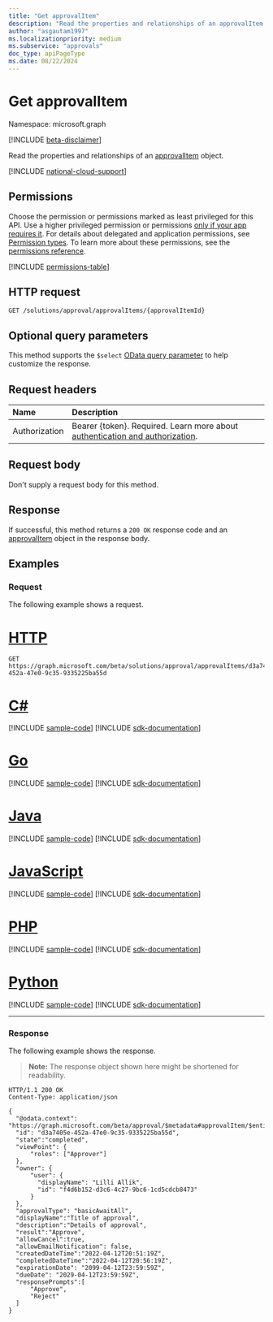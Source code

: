```yaml
---
title: "Get approvalItem"
description: "Read the properties and relationships of an approvalItem object."
author: "asgautam1997"
ms.localizationpriority: medium
ms.subservice: "approvals"
doc_type: apiPageType
ms.date: 08/22/2024
---
```


# Get approvalItem

Namespace: microsoft.graph

[!INCLUDE [beta-disclaimer](../../includes/beta-disclaimer.md)]

Read the properties and relationships of an [approvalItem](../resources/approvalitem.md) object.

[!INCLUDE [national-cloud-support](../../includes/global-only.md)]

## Permissions

Choose the permission or permissions marked as least privileged for this API. Use a higher privileged permission or permissions [only if your app requires it](/graph/permissions-overview#best-practices-for-using-microsoft-graph-permissions). For details about delegated and application permissions, see [Permission types](/graph/permissions-overview#permission-types). To learn more about these permissions, see the [permissions reference](/graph/permissions-reference).

<!-- { "blockType": "permissions", "name": "approvalitem_get" } -->
[!INCLUDE [permissions-table](../includes/permissions/approvalitem-get-permissions.md)]

## HTTP request

<!-- {
  "blockType": "ignored"
}
-->

```http
GET /solutions/approval/approvalItems/{approvalItemId}
```

## Optional query parameters

This method supports the `$select` [OData query parameter](/graph/query-parameters) to help customize the response.

## Request headers

| Name          | Description                                                                                               |
| :------------ | :-------------------------------------------------------------------------------------------------------- |
| Authorization | Bearer {token}. Required. Learn more about [authentication and authorization](/graph/auth/auth-concepts). |

## Request body

Don't supply a request body for this method.

## Response

If successful, this method returns a `200 OK` response code and an [approvalItem](../resources/approvalitem.md) object in the response body.

## Examples

### Request

The following example shows a request.

# [HTTP](#tab/http)
<!-- {
  "blockType": "request",
  "name": "get_approvalitem"
}
-->

```msgraph-interactive
GET https://graph.microsoft.com/beta/solutions/approval/approvalItems/d3a7405e-452a-47e0-9c35-9335225ba55d
```

# [C#](#tab/csharp)
[!INCLUDE [sample-code](../includes/snippets/csharp/get-approvalitem-csharp-snippets.md)]
[!INCLUDE [sdk-documentation](../includes/snippets/snippets-sdk-documentation-link.md)]

# [Go](#tab/go)
[!INCLUDE [sample-code](../includes/snippets/go/get-approvalitem-go-snippets.md)]
[!INCLUDE [sdk-documentation](../includes/snippets/snippets-sdk-documentation-link.md)]

# [Java](#tab/java)
[!INCLUDE [sample-code](../includes/snippets/java/get-approvalitem-java-snippets.md)]
[!INCLUDE [sdk-documentation](../includes/snippets/snippets-sdk-documentation-link.md)]

# [JavaScript](#tab/javascript)
[!INCLUDE [sample-code](../includes/snippets/javascript/get-approvalitem-javascript-snippets.md)]
[!INCLUDE [sdk-documentation](../includes/snippets/snippets-sdk-documentation-link.md)]

# [PHP](#tab/php)
[!INCLUDE [sample-code](../includes/snippets/php/get-approvalitem-php-snippets.md)]
[!INCLUDE [sdk-documentation](../includes/snippets/snippets-sdk-documentation-link.md)]

# [Python](#tab/python)
[!INCLUDE [sample-code](../includes/snippets/python/get-approvalitem-python-snippets.md)]
[!INCLUDE [sdk-documentation](../includes/snippets/snippets-sdk-documentation-link.md)]

---

### Response

The following example shows the response.

> **Note:** The response object shown here might be shortened for readability.

<!-- {
  "blockType": "response",
  "truncated": true,
  "@odata.type": "microsoft.graph.approvalItem"
}
-->

```http
HTTP/1.1 200 OK
Content-Type: application/json

{
  "@odata.context": "https://graph.microsoft.com/beta/approval/$metadata#approvalItem/$entity",
  "id": "d3a7405e-452a-47e0-9c35-9335225ba55d",
  "state":"completed",
  "viewPoint": {
      "roles": ["Approver"]
  },
  "owner": {
      "user": {
        "displayName": "Lilli Allik",
        "id": "f4d6b152-d3c6-4c27-9bc6-1cd5cdcb8473"
      }
  },
  "approvalType": "basicAwaitAll",
  "displayName":"Title of approval",
  "description":"Details of approval",
  "result":"Approve",
  "allowCancel":true,
  "allowEmailNotification": false,
  "createdDateTime":"2022-04-12T20:51:19Z",
  "completedDateTime":"2022-04-12T20:56:19Z",
  "expirationDate": "2099-04-12T23:59:59Z",
  "dueDate": "2029-04-12T23:59:59Z",
  "responsePrompts":[
      "Approve",
      "Reject"
  ]
}
```
